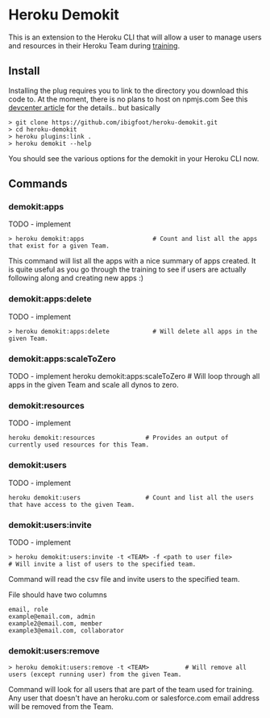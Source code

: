 # Heroku Demokit 

This is an extension to the Heroku CLI that will allow a user to manage users and resources in their Heroku Team during [training](../heroku-101).

## Install
Installing the plug requires you to link to the directory you download this code to. At the moment, there is no plans to host on npmjs.com
See this [devcenter article](https://devcenter.heroku.com/articles/developing-cli-plugins#installing-the-plugin) for the details.. but basically

```
> git clone https://github.com/ibigfoot/heroku-demokit.git
> cd heroku-demokit
> heroku plugins:link .
> heroku demokit --help
```
You should see the various options for the demokit in your Heroku CLI now. 

## Commands

### demokit:apps 
TODO - implement

```
> heroku demokit:apps                   # Count and list all the apps that exist for a given Team.
```
This command will list all the apps with a nice summary of apps created. It is quite useful as you go through the training to see if users are actually following along and creating new apps :) 

### demokit:apps:delete
TODO - implement
```
> heroku demokit:apps:delete            # Will delete all apps in the given Team.
```

### demokit:apps:scaleToZero
TODO - implement
heroku demokit:apps:scaleToZero       # Will loop through all apps in the given Team and scale all dynos to zero.

### demokit:resources
TODO - implement
```
heroku demokit:resources              # Provides an output of currently used resources for this Team.
```

### demokit:users
TODO - implement
```
heroku demokit:users                  # Count and list all the users that have access to the given Team.
```

### demokit:users:invite
TODO - implement
```
> heroku demokit:users:invite -t <TEAM> -f <path to user file>          # Will invite a list of users to the specified team.
```

Command will read the csv file and invite users to the specified team. 

File should have two columns
```
email, role
example@email.com, admin
example2@email.com, member
example3@email.com, collaborator
```


### demokit:users:remove

```
> heroku demokit:users:remove -t <TEAM>          # Will remove all users (except running user) from the given Team.
```

Command will look for all users that are part of the team used for training. Any user that doesn't have an heroku.com or salesforce.com email address will be removed from the Team. 